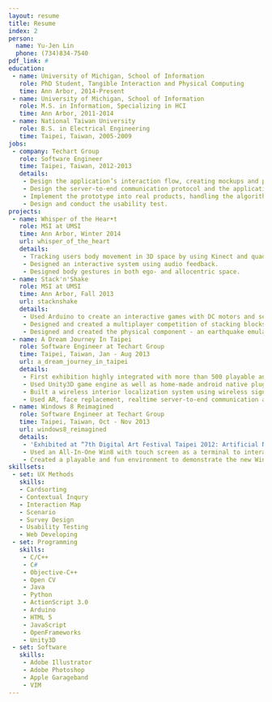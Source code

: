 ```yaml
---
layout: resume
title: Resume
index: 2
person:
  name: Yu-Jen Lin
  phone: (734)834-7540
pdf_link: #
education:
 - name: University of Michigan, School of Information
   role: PhD Student, Tangible Interaction and Physical Computing
   time: Ann Arbor, 2014-Present
 - name: University of Michigan, School of Information 
   role: M.S. in Information, Specializing in HCI 
   time: Ann Arbor, 2011-2014 
 - name: National Taiwan University 
   role: B.S. in Electrical Engineering
   time: Taipei, Taiwan, 2005-2009
jobs:
 - company: Techart Group
   role: Software Engineer
   time: Taipei, Taiwan, 2012-2013
   details:
    - Design the application’s interaction flow, creating mockups and prototypes to communicate design ideas with stakeholders and co-workers.
    - Design the server-to-end communication protocol and the application architecture.
    - Implement the prototype into real products, handling the algorithm and programming part.
    - Design and conduct the usability test.
projects:
 - name: Whisper of the Hear•t
   role: MSI at UMSI
   time: Ann Arbor, Winter 2014
   url: whisper_of_the_heart 
   details:
    - Tracking users body movement in 3D space by using Kinect and quadraphonic speakers.
    - Designed an interactive system using audio feedback.
    - Designed body gestures in both ego- and allocentric space.
 - name: Stack'n'Shake
   role: MSI at UMSI
   time: Ann Arbor, Fall 2013
   url: stacknshake
   details:
    - Used Arduino to create an interactive games with DC motors and several sensors.
    - Designed and created a multiplayer competition of stacking blocks in whole new experience.
    - Designed and created the physical component - an earthquake emulator for wood blocks.
 - name: A Dream Journey In Taipei
   role: Software Engineer at Techart Group
   time: Taipei, Taiwan, Jan - Aug 2013
   url: a_dream_journey_in_taipei
   details:
    - First exhibition highly integrated with more than 500 playable android smartphones (Open from Aug 2013 to Sep 2014).
    - Used Unity3D game engine as well as home-made android native plugins.
    - Built a wireless interior localization system using wireless signal only.
    - Used AR, face replacement, realtime server-to-end communication and synchronization, and NFC technique.
 - name: Windows 8 Reimagined
   role: Software Engineer at Techart Group
   time: Taipei, Taiwan, Oct - Nov 2013
   url: windows8_reimagined
   details:
    - 'Exhibited at “7th Digital Art Festival Taipei 2012: Artificial Nature”'
    - Used an All-In-One Win8 with touch screen as a terminal to interact with the virtual world in the exhibition room.
    - Created a playable and fun environment to demonstrate the new Win8 UI and features to visitors.
skillsets:
 - set: UX Methods
   skills: 
   - Cardsorting
   - Contextual Inqury
   - Interaction Map
   - Scenario
   - Survey Design
   - Usability Testing
   - Web Developing
 - set: Programming
   skills:
    - C/C++
    - C#
    - Objective-C++
    - Open CV
    - Java
    - Python
    - ActionScript 3.0
    - Arduino
    - HTML 5
    - JavaScript
    - OpenFrameworks
    - Unity3D
 - set: Software
   skills:
    - Adobe Illustrator
    - Adobe Photoshop
    - Apple Garageband
    - VIM
---
```


